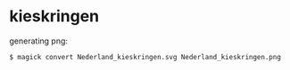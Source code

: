 # kieskringen

generating png:
```bash
$ magick convert Nederland_kieskringen.svg Nederland_kieskringen.png
```

